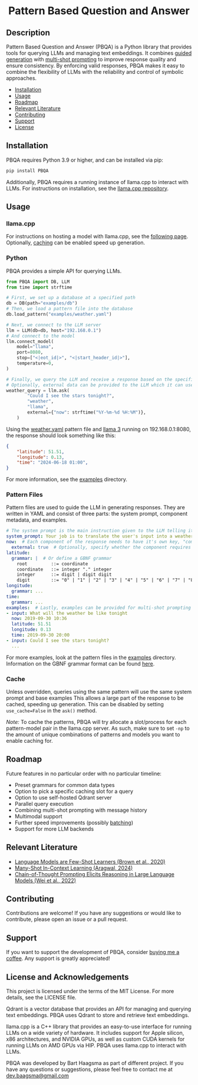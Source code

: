 <h1 align="center">Pattern Based Question and Answer</h1>

## Description
Pattern Based Question and Answer (PBQA) is a Python library that provides tools for querying LLMs and managing text embeddings. It combines [guided generation](examples/README.md#grammar) with [multi-shot prompting](https://arxiv.org/abs/2005.14165) to improve response quality and ensure consistency. By enforcing valid responses, PBQA makes it easy to combine the flexibility of LLMs with the reliability and control of symbolic approaches. 

 - [Installation](#installation)
 - [Usage](#usage)
 - [Roadmap](#roadmap)
 - [Relevant Literature](#relevant-literature)
 - [Contributing](#contributing)
 - [Support](#support)
 - [License](#license-and-acknowledgements)

## Installation
PBQA requires Python 3.9 or higher, and can be installed via pip:

```sh
pip install PBQA
```

Additionally, PBQA requires a running instance of llama.cpp to interact with LLMs. For instructions on installation, see the [llama.cpp repository](https://github.com/ggerganov/llama.cpp/tree/master?tab=readme-ov-file#usage).

## Usage
### llama.cpp
For instructions on hosting a model with llama.cpp, see the [following page](https://github.com/ggerganov/llama.cpp/blob/master/examples/server/README.md#quick-start). Optionally, [caching](#cache) can be enabled speed up generation.

### Python
PBQA provides a simple API for querying LLMs.

```python
from PBQA import DB, LLM
from time import strftime

# First, we set up a database at a specified path
db = DB(path="examples/db")
# Then, we load a pattern file into the database
db.load_pattern("examples/weather.yaml")

# Next, we connect to the LLM server
llm = LLM(db=db, host="192.168.0.1")
# And connect to the model
llm.connect_model(
    model="llama",
    port=8080,
    stop=["<|eot_id|>", "<|start_header_id|>"],
    temperature=0,
)

# Finally, we query the LLM and receive a response based on the specified pattern
# Optionally, external data can be provided to the LLM which it can use in its response
weather_query = llm.ask(
        "Could I see the stars tonight?",
        "weather",
        "llama",
        external={"now": strftime("%Y-%m-%d %H:%M")},
    )
```

Using the [weather.yaml](examples/weather.yaml) pattern file and [llama 3](https://huggingface.co/QuantFactory/Meta-Llama-3-8B-Instruct-GGUF) running on 192.168.0.1:8080, the response should look something like this:

```json
{
    "latitude": 51.51,
    "longitude": 0.13,
    "time": "2024-06-18 01:00",
}
```

For more information, see the [examples](examples/README.md) directory.

### Pattern Files
Pattern files are used to guide the LLM in generating responses. They are written in YAML and consist of three parts: the system prompt, component metadata, and examples.

```yaml
# The system prompt is the main instruction given to the LLM telling it what to do
system_prompt: Your job is to translate the user's input into a weather query. Reply with the json for the weather query and nothing else.
now:  # Each component of the response needs to have it's own key, "component:" at minimum
  external: true  # Optionally, specify whether the component requires external data
latitude:
  grammar: |  # Or define a GBNF grammar
    root         ::= coordinate
    coordinate   ::= integer "." integer
    integer      ::= digit | digit digit
    digit        ::= "0" | "1" | "2" | "3" | "4" | "5" | "6" | "7" | "8" | "9"
longitude:
  grammar: ...
time:
  grammar: ...
examples:  # Lastly, examples can be provided for multi-shot prompting
- input: What will the weather be like tonight
  now: 2019-09-30 10:36
  latitude: 51.51
  longitude: 0.13
  time: 2019-09-30 20:00
- input: Could I see the stars tonight?
  ...
```

For more examples, look at the pattern files in the [examples](examples/README.md#patterns) directory. Information on the GBNF grammar format can be found [here](https://github.com/ggerganov/llama.cpp/tree/master/grammars#gbnf-guide).

### Cache
Unless overridden, queries using the same pattern will use the same system prompt and base examples This allows a large part of the response to be cached, speeding up generation. This can be disabled by setting `use_cache=False` in the `ask()` method.

_Note:_ To cache the patterns, PBQA will try allocate a slot/process for each pattern-model pair in the llama.cpp server. As such, make sure to set `-np` to the amount of unique combinations of patterns and models you want to enable caching for.

## Roadmap
Future features in no particular order with no particular timeline:

 - Preset grammars for common data types
 - Option to pick a specific caching slot for a query
 - Option to use self-hosted Qdrant server
 - Parallel query execution
 - Combining multi-shot prompting with message history
 - Multimodal support
 - Further speed improvements (possibly [batching](https://github.com/guidance-ai/guidance?tab=readme-ov-file#guidance-acceleration))
 - Support for more LLM backends

## Relevant Literature

 - [Language Models are Few-Shot Learners (Brown et al., 2020)](https://arxiv.org/abs/2005.14165)
 - [Many-Shot In-Context Learning (Aragwal, 2024)](https://arxiv.org/abs/2404.11018)
 - [Chain-of-Thought Prompting Elicits Reasoning in Large Language Models (Wei et al., 2022)](https://arxiv.org/abs/2201.11903)

## Contributing
Contributions are welcome! If you have any suggestions or would like to contribute, please open an issue or a pull request.

## Support
If you want to support the development of PBQA, consider [buying me a coffee](https://ko-fi.com/baagsma). Any support is greatly appreciated!

## License and Acknowledgements
This project is licensed under the terms of the MIT License. For more details, see the LICENSE file.

Qdrant is a vector database that provides an API for managing and querying text embeddings. PBQA uses Qdrant to store and retrieve text embeddings.

llama.cpp is a C++ library that provides an easy-to-use interface for running LLMs on a wide variety of hardware. It includes support for Apple silicon, x86 architectures, and NVIDIA GPUs, as well as custom CUDA kernels for running LLMs on AMD GPUs via HIP. PBQA uses llama.cpp to interact with LLMs.

PBQA was developed by Bart Haagsma as part of different project. If you have any questions or suggestions, please feel free to contact me at dev.baagsma@gmail.com